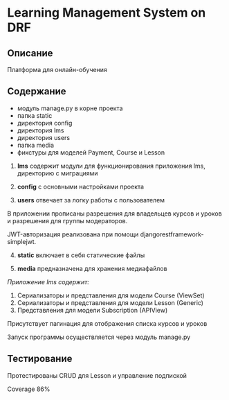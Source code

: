 # Learning Management System on DRF

## Описание

Платформа для онлайн-обучения

## Содержание

* модуль manage.py в корне проекта
* папка static
* директория config
* директория lms
* директория users
* папка media
* фикстуры для моделей Payment, Course и Lesson

1. **lms** содержит модули для функционирования приложения lms, директорию с миграциями

2. **config** с основными настройками проекта

3. **users** отвечает за логку работы с пользователем

В приложении прописаны разрешения для владельцев курсов и уроков и разрешения для группы модераторов.

JWT-авторизация реализована при помощи djangorestframework-simplejwt.

4. **static** включает в себя статические файлы

5. **media** предназначена для хранения медиафайлов


*Приложение lms содержит:*
1. Сериализаторы и представления для модели Course (ViewSet)
2. Сериализаторы и представления для модели Lesson (Generic)
3. Представления для модели Subscription (APIView)

Присутствует пагинация для отображения списка курсов и уроков

Запуск программы осуществляется через модуль manage.py


## Тестирование

Протестированы CRUD для Lesson и управление подпиской

Coverage 86%